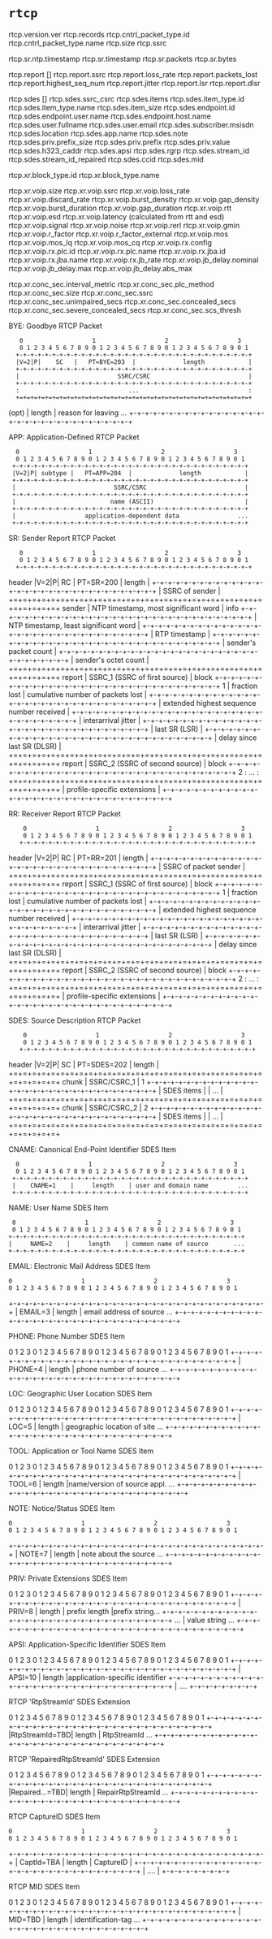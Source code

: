 # `rtcp`

rtcp.version.ver
rtcp.records
rtcp.cntrl_packet_type.id
rtcp.cntrl_packet_type.name
rtcp.size
rtcp.ssrc


rtcp.sr.ntp.timestamp
rtcp.sr.timestamp
rtcp.sr.packets
rtcp.sr.bytes

rtcp.report []
rtcp.report.ssrc
rtcp.report.loss_rate
rtcp.report.packets_lost
rtcp.report.highest_seq_num
rtcp.report.jitter
rtcp.report.lsr
rtcp.report.dlsr

rtcp.sdes []
rtcp.sdes.ssrc_csrc
rtcp.sdes.items
rtcp.sdes.item_type.id
rtcp.sdes.item_type.name
rtcp.sdes.item_size
rtcp.sdes.endpoint.id
rtcp.sdes.endpoint.user.name
rtcp.sdes.endpoint.host.name
rtcp.sdes.user.fullname
rtcp.sdes.user.email
rtcp.sdes.subscriber.msisdn
rtcp.sdes.location
rtcp.sdes.app.name
rtcp.sdes.note
rtcp.sdes.priv.prefix_size
rtcp.sdes.priv.prefix
rtcp.sdes.priv.value
rtcp.sdes.h323_caddr
rtcp.sdes.apsi
rtcp.sdes.rgrp
rtcp.sdes.stream_id
rtcp.sdes.stream_id_repaired
rtcp.sdes.ccid
rtcp.sdes.mid

rtcp.xr.block_type.id
rtcp.xr.block_type.name

rtcp.xr.voip.size
rtcp.xr.voip.ssrc
rtcp.xr.voip.loss_rate
rtcp.xr.voip.discard_rate
rtcp.xr.voip.burst_density
rtcp.xr.voip.gap_density
rtcp.xr.voip.burst_duration
rtcp.xr.voip.gap_duration
rtcp.xr.voip.rtt
rtcp.xr.voip.esd
rtcp.xr.voip.latency (calculated from rtt and esd)
rtcp.xr.voip.signal
rtcp.xr.voip.noise
rtcp.xr.voip.rerl
rtcp.xr.voip.gmin
rtcp.xr.voip.r_factor
rtcp.xr.voip.r_factor_external
rtcp.xr.voip.mos
rtcp.xr.voip.mos_lq
rtcp.xr.voip.mos_cq
rtcp.xr.voip.rx.config
rtcp.xr.voip.rx.plc.id
rtcp.xr.voip.rx.plc.name
rtcp.xr.voip.rx.jba.id
rtcp.xr.voip.rx.jba.name
rtcp.xr.voip.rx.jb_rate
rtcp.xr.voip.jb_delay.nominal
rtcp.xr.voip.jb_delay.max
rtcp.xr.voip.jb_delay.abs_max

rtcp.xr.conc_sec.interval_metric
rtcp.xr.conc_sec.plc_method
rtcp.xr.conc_sec.size
rtcp.xr.conc_sec.ssrc
rtcp.xr.conc_sec.unimpaired_secs
rtcp.xr.conc_sec.concealed_secs
rtcp.xr.conc_sec.severe_concealed_secs
rtcp.xr.conc_sec.scs_thresh


BYE: Goodbye RTCP Packet

       0                   1                   2                   3
       0 1 2 3 4 5 6 7 8 9 0 1 2 3 4 5 6 7 8 9 0 1 2 3 4 5 6 7 8 9 0 1
      +-+-+-+-+-+-+-+-+-+-+-+-+-+-+-+-+-+-+-+-+-+-+-+-+-+-+-+-+-+-+-+-+
      |V=2|P|    SC   |   PT=BYE=203  |             length            |
      +-+-+-+-+-+-+-+-+-+-+-+-+-+-+-+-+-+-+-+-+-+-+-+-+-+-+-+-+-+-+-+-+
      |                           SSRC/CSRC                           |
      +-+-+-+-+-+-+-+-+-+-+-+-+-+-+-+-+-+-+-+-+-+-+-+-+-+-+-+-+-+-+-+-+
      :                              ...                              :
      +=+=+=+=+=+=+=+=+=+=+=+=+=+=+=+=+=+=+=+=+=+=+=+=+=+=+=+=+=+=+=+=+
(opt) |     length    |               reason for leaving            ...
      +-+-+-+-+-+-+-+-+-+-+-+-+-+-+-+-+-+-+-+-+-+-+-+-+-+-+-+-+-+-+-+-+

APP: Application-Defined RTCP Packet

	  0                   1                   2                   3
	  0 1 2 3 4 5 6 7 8 9 0 1 2 3 4 5 6 7 8 9 0 1 2 3 4 5 6 7 8 9 0 1
	 +-+-+-+-+-+-+-+-+-+-+-+-+-+-+-+-+-+-+-+-+-+-+-+-+-+-+-+-+-+-+-+-+
	 |V=2|P| subtype |   PT=APP=204  |             length            |
	 +-+-+-+-+-+-+-+-+-+-+-+-+-+-+-+-+-+-+-+-+-+-+-+-+-+-+-+-+-+-+-+-+
	 |                           SSRC/CSRC                           |
	 +-+-+-+-+-+-+-+-+-+-+-+-+-+-+-+-+-+-+-+-+-+-+-+-+-+-+-+-+-+-+-+-+
	 |                          name (ASCII)                         |
	 +-+-+-+-+-+-+-+-+-+-+-+-+-+-+-+-+-+-+-+-+-+-+-+-+-+-+-+-+-+-+-+-+
	 |                   application-dependent data                ...
	 +-+-+-+-+-+-+-+-+-+-+-+-+-+-+-+-+-+-+-+-+-+-+-+-+-+-+-+-+-+-+-+-+












SR: Sender Report RTCP Packet

	   0                   1                   2                   3
	   0 1 2 3 4 5 6 7 8 9 0 1 2 3 4 5 6 7 8 9 0 1 2 3 4 5 6 7 8 9 0 1
	  +-+-+-+-+-+-+-+-+-+-+-+-+-+-+-+-+-+-+-+-+-+-+-+-+-+-+-+-+-+-+-+-+
header |V=2|P|    RC   |   PT=SR=200   |             length            |
	  +-+-+-+-+-+-+-+-+-+-+-+-+-+-+-+-+-+-+-+-+-+-+-+-+-+-+-+-+-+-+-+-+
	  |                         SSRC of sender                        |
	  +=+=+=+=+=+=+=+=+=+=+=+=+=+=+=+=+=+=+=+=+=+=+=+=+=+=+=+=+=+=+=+=+
sender |              NTP timestamp, most significant word             |
info   +-+-+-+-+-+-+-+-+-+-+-+-+-+-+-+-+-+-+-+-+-+-+-+-+-+-+-+-+-+-+-+-+
	  |             NTP timestamp, least significant word             |
	  +-+-+-+-+-+-+-+-+-+-+-+-+-+-+-+-+-+-+-+-+-+-+-+-+-+-+-+-+-+-+-+-+
	  |                         RTP timestamp                         |
	  +-+-+-+-+-+-+-+-+-+-+-+-+-+-+-+-+-+-+-+-+-+-+-+-+-+-+-+-+-+-+-+-+
	  |                     sender's packet count                     |
	  +-+-+-+-+-+-+-+-+-+-+-+-+-+-+-+-+-+-+-+-+-+-+-+-+-+-+-+-+-+-+-+-+
	  |                      sender's octet count                     |
	  +=+=+=+=+=+=+=+=+=+=+=+=+=+=+=+=+=+=+=+=+=+=+=+=+=+=+=+=+=+=+=+=+
report |                 SSRC_1 (SSRC of first source)                 |
block  +-+-+-+-+-+-+-+-+-+-+-+-+-+-+-+-+-+-+-+-+-+-+-+-+-+-+-+-+-+-+-+-+
 1    | fraction lost |       cumulative number of packets lost       |
	  +-+-+-+-+-+-+-+-+-+-+-+-+-+-+-+-+-+-+-+-+-+-+-+-+-+-+-+-+-+-+-+-+
	  |           extended highest sequence number received           |
	  +-+-+-+-+-+-+-+-+-+-+-+-+-+-+-+-+-+-+-+-+-+-+-+-+-+-+-+-+-+-+-+-+
	  |                      interarrival jitter                      |
	  +-+-+-+-+-+-+-+-+-+-+-+-+-+-+-+-+-+-+-+-+-+-+-+-+-+-+-+-+-+-+-+-+
	  |                         last SR (LSR)                         |
	  +-+-+-+-+-+-+-+-+-+-+-+-+-+-+-+-+-+-+-+-+-+-+-+-+-+-+-+-+-+-+-+-+
	  |                   delay since last SR (DLSR)                  |
	  +=+=+=+=+=+=+=+=+=+=+=+=+=+=+=+=+=+=+=+=+=+=+=+=+=+=+=+=+=+=+=+=+
report |                 SSRC_2 (SSRC of second source)                |
block  +-+-+-+-+-+-+-+-+-+-+-+-+-+-+-+-+-+-+-+-+-+-+-+-+-+-+-+-+-+-+-+-+
 2    :                               ...                             :
	  +=+=+=+=+=+=+=+=+=+=+=+=+=+=+=+=+=+=+=+=+=+=+=+=+=+=+=+=+=+=+=+=+
	  |                  profile-specific extensions                  |
	  +-+-+-+-+-+-+-+-+-+-+-+-+-+-+-+-+-+-+-+-+-+-+-+-+-+-+-+-+-+-+-+-+


RR: Receiver Report RTCP Packet

        0                   1                   2                   3
        0 1 2 3 4 5 6 7 8 9 0 1 2 3 4 5 6 7 8 9 0 1 2 3 4 5 6 7 8 9 0 1
       +-+-+-+-+-+-+-+-+-+-+-+-+-+-+-+-+-+-+-+-+-+-+-+-+-+-+-+-+-+-+-+-+
header |V=2|P|    RC   |   PT=RR=201   |             length            |
       +-+-+-+-+-+-+-+-+-+-+-+-+-+-+-+-+-+-+-+-+-+-+-+-+-+-+-+-+-+-+-+-+
       |                     SSRC of packet sender                     |
       +=+=+=+=+=+=+=+=+=+=+=+=+=+=+=+=+=+=+=+=+=+=+=+=+=+=+=+=+=+=+=+=+
report |                 SSRC_1 (SSRC of first source)                 |
block  +-+-+-+-+-+-+-+-+-+-+-+-+-+-+-+-+-+-+-+-+-+-+-+-+-+-+-+-+-+-+-+-+
  1    | fraction lost |       cumulative number of packets lost       |
       +-+-+-+-+-+-+-+-+-+-+-+-+-+-+-+-+-+-+-+-+-+-+-+-+-+-+-+-+-+-+-+-+
       |           extended highest sequence number received           |
       +-+-+-+-+-+-+-+-+-+-+-+-+-+-+-+-+-+-+-+-+-+-+-+-+-+-+-+-+-+-+-+-+
       |                      interarrival jitter                      |
       +-+-+-+-+-+-+-+-+-+-+-+-+-+-+-+-+-+-+-+-+-+-+-+-+-+-+-+-+-+-+-+-+
       |                         last SR (LSR)                         |
       +-+-+-+-+-+-+-+-+-+-+-+-+-+-+-+-+-+-+-+-+-+-+-+-+-+-+-+-+-+-+-+-+
       |                   delay since last SR (DLSR)                  |
       +=+=+=+=+=+=+=+=+=+=+=+=+=+=+=+=+=+=+=+=+=+=+=+=+=+=+=+=+=+=+=+=+
report |                 SSRC_2 (SSRC of second source)                |
block  +-+-+-+-+-+-+-+-+-+-+-+-+-+-+-+-+-+-+-+-+-+-+-+-+-+-+-+-+-+-+-+-+
  2    :                               ...                             :
       +=+=+=+=+=+=+=+=+=+=+=+=+=+=+=+=+=+=+=+=+=+=+=+=+=+=+=+=+=+=+=+=+
       |                  profile-specific extensions                  |
       +-+-+-+-+-+-+-+-+-+-+-+-+-+-+-+-+-+-+-+-+-+-+-+-+-+-+-+-+-+-+-+-+


SDES: Source Description RTCP Packet

	    0                   1                   2                   3
	    0 1 2 3 4 5 6 7 8 9 0 1 2 3 4 5 6 7 8 9 0 1 2 3 4 5 6 7 8 9 0 1
	   +-+-+-+-+-+-+-+-+-+-+-+-+-+-+-+-+-+-+-+-+-+-+-+-+-+-+-+-+-+-+-+-+
header |V=2|P|    SC   |  PT=SDES=202  |             length            |
	   +=+=+=+=+=+=+=+=+=+=+=+=+=+=+=+=+=+=+=+=+=+=+=+=+=+=+=+=+=+=+=+=+
chunk  |                          SSRC/CSRC_1                          |
  1    +-+-+-+-+-+-+-+-+-+-+-+-+-+-+-+-+-+-+-+-+-+-+-+-+-+-+-+-+-+-+-+-+
	   |                           SDES items                          |
	   |                              ...                              |
	   +=+=+=+=+=+=+=+=+=+=+=+=+=+=+=+=+=+=+=+=+=+=+=+=+=+=+=+=+=+=+=+=+
chunk  |                          SSRC/CSRC_2                          |
  2    +-+-+-+-+-+-+-+-+-+-+-+-+-+-+-+-+-+-+-+-+-+-+-+-+-+-+-+-+-+-+-+-+
	   |                           SDES items                          |
	   |                              ...                              |
	   +=+=+=+=+=+=+=+=+=+=+=+=+=+=+=+=+=+=+=+=+=+=+=+=+=+=+=+=+=+=+=+=+

CNAME: Canonical End-Point Identifier SDES Item

	  0                   1                   2                   3
	  0 1 2 3 4 5 6 7 8 9 0 1 2 3 4 5 6 7 8 9 0 1 2 3 4 5 6 7 8 9 0 1
	 +-+-+-+-+-+-+-+-+-+-+-+-+-+-+-+-+-+-+-+-+-+-+-+-+-+-+-+-+-+-+-+-+
	 |    CNAME=1    |     length    | user and domain name        ...
	 +-+-+-+-+-+-+-+-+-+-+-+-+-+-+-+-+-+-+-+-+-+-+-+-+-+-+-+-+-+-+-+-+

NAME: User Name SDES Item

	 0                   1                   2                   3
	 0 1 2 3 4 5 6 7 8 9 0 1 2 3 4 5 6 7 8 9 0 1 2 3 4 5 6 7 8 9 0 1
	+-+-+-+-+-+-+-+-+-+-+-+-+-+-+-+-+-+-+-+-+-+-+-+-+-+-+-+-+-+-+-+-+
	|     NAME=2    |     length    | common name of source       ...
	+-+-+-+-+-+-+-+-+-+-+-+-+-+-+-+-+-+-+-+-+-+-+-+-+-+-+-+-+-+-+-+-+

EMAIL: Electronic Mail Address SDES Item

    0                   1                   2                   3
    0 1 2 3 4 5 6 7 8 9 0 1 2 3 4 5 6 7 8 9 0 1 2 3 4 5 6 7 8 9 0 1
   +-+-+-+-+-+-+-+-+-+-+-+-+-+-+-+-+-+-+-+-+-+-+-+-+-+-+-+-+-+-+-+-+
   |    EMAIL=3    |     length    | email address of source     ...
   +-+-+-+-+-+-+-+-+-+-+-+-+-+-+-+-+-+-+-+-+-+-+-+-+-+-+-+-+-+-+-+-+

PHONE: Phone Number SDES Item

   0                   1                   2                   3
   0 1 2 3 4 5 6 7 8 9 0 1 2 3 4 5 6 7 8 9 0 1 2 3 4 5 6 7 8 9 0 1
  +-+-+-+-+-+-+-+-+-+-+-+-+-+-+-+-+-+-+-+-+-+-+-+-+-+-+-+-+-+-+-+-+
  |    PHONE=4    |     length    | phone number of source      ...
  +-+-+-+-+-+-+-+-+-+-+-+-+-+-+-+-+-+-+-+-+-+-+-+-+-+-+-+-+-+-+-+-+

LOC: Geographic User Location SDES Item

  0                   1                   2                   3
  0 1 2 3 4 5 6 7 8 9 0 1 2 3 4 5 6 7 8 9 0 1 2 3 4 5 6 7 8 9 0 1
 +-+-+-+-+-+-+-+-+-+-+-+-+-+-+-+-+-+-+-+-+-+-+-+-+-+-+-+-+-+-+-+-+
 |     LOC=5     |     length    | geographic location of site ...
 +-+-+-+-+-+-+-+-+-+-+-+-+-+-+-+-+-+-+-+-+-+-+-+-+-+-+-+-+-+-+-+-+

TOOL: Application or Tool Name SDES Item

 0                   1                   2                   3
 0 1 2 3 4 5 6 7 8 9 0 1 2 3 4 5 6 7 8 9 0 1 2 3 4 5 6 7 8 9 0 1
+-+-+-+-+-+-+-+-+-+-+-+-+-+-+-+-+-+-+-+-+-+-+-+-+-+-+-+-+-+-+-+-+
|     TOOL=6    |     length    |name/version of source appl. ...
+-+-+-+-+-+-+-+-+-+-+-+-+-+-+-+-+-+-+-+-+-+-+-+-+-+-+-+-+-+-+-+-+

NOTE: Notice/Status SDES Item

    0                   1                   2                   3
    0 1 2 3 4 5 6 7 8 9 0 1 2 3 4 5 6 7 8 9 0 1 2 3 4 5 6 7 8 9 0 1
   +-+-+-+-+-+-+-+-+-+-+-+-+-+-+-+-+-+-+-+-+-+-+-+-+-+-+-+-+-+-+-+-+
   |     NOTE=7    |     length    | note about the source       ...
   +-+-+-+-+-+-+-+-+-+-+-+-+-+-+-+-+-+-+-+-+-+-+-+-+-+-+-+-+-+-+-+-+

PRIV: Private Extensions SDES Item

   0                   1                   2                   3
   0 1 2 3 4 5 6 7 8 9 0 1 2 3 4 5 6 7 8 9 0 1 2 3 4 5 6 7 8 9 0 1
  +-+-+-+-+-+-+-+-+-+-+-+-+-+-+-+-+-+-+-+-+-+-+-+-+-+-+-+-+-+-+-+-+
  |     PRIV=8    |     length    | prefix length |prefix string...
  +-+-+-+-+-+-+-+-+-+-+-+-+-+-+-+-+-+-+-+-+-+-+-+-+-+-+-+-+-+-+-+-+
  ...             |                  value string               ...
  +-+-+-+-+-+-+-+-+-+-+-+-+-+-+-+-+-+-+-+-+-+-+-+-+-+-+-+-+-+-+-+-+

APSI: Application-Specific Identifier SDES Item

  0                   1                   2                   3
  0 1 2 3 4 5 6 7 8 9 0 1 2 3 4 5 6 7 8 9 0 1 2 3 4 5 6 7 8 9 0 1
 +-+-+-+-+-+-+-+-+-+-+-+-+-+-+-+-+-+-+-+-+-+-+-+-+-+-+-+-+-+-+-+-+
 |    APSI=10    |     length    |application-specific identifier
 +-+-+-+-+-+-+-+-+-+-+-+-+-+-+-+-+-+-+-+-+-+-+-+-+-+-+-+-+-+-+-+-+
 |   ....
 +-+-+-+-+-+-+-+-+

RTCP 'RtpStreamId' SDES Extension

 0 1 2 3 4 5 6 7 8 9 0 1 2 3 4 5 6 7 8 9 0 1 2 3 4 5 6 7 8 9 0 1
+-+-+-+-+-+-+-+-+-+-+-+-+-+-+-+-+-+-+-+-+-+-+-+-+-+-+-+-+-+-+-+-+
|RtpStreamId=TBD|     length    | RtpStreamId                 ...
+-+-+-+-+-+-+-+-+-+-+-+-+-+-+-+-+-+-+-+-+-+-+-+-+-+-+-+-+-+-+-+-+

RTCP 'RepairedRtpStreamId' SDES Extension

 0 1 2 3 4 5 6 7 8 9 0 1 2 3 4 5 6 7 8 9 0 1 2 3 4 5 6 7 8 9 0 1
+-+-+-+-+-+-+-+-+-+-+-+-+-+-+-+-+-+-+-+-+-+-+-+-+-+-+-+-+-+-+-+-+
|Repaired...=TBD|     length    | RepairRtpStreamId           ...
+-+-+-+-+-+-+-+-+-+-+-+-+-+-+-+-+-+-+-+-+-+-+-+-+-+-+-+-+-+-+-+-+

RTCP CaptureID SDES Item

    0                   1                   2                   3
    0 1 2 3 4 5 6 7 8 9 0 1 2 3 4 5 6 7 8 9 0 1 2 3 4 5 6 7 8 9 0 1
   +-+-+-+-+-+-+-+-+-+-+-+-+-+-+-+-+-+-+-+-+-+-+-+-+-+-+-+-+-+-+-+-+
   |   CaptId=TBA  |     length    | CaptureID                     |
   +-+-+-+-+-+-+-+-+-+-+-+-+-+-+-+-+-+-+-+-+-+-+-+-+-+-+-+-+-+-+-+-+
   |   ....        |
   +-+-+-+-+-+-+-+-+

RTCP MID SDES Item

   0                   1                   2                   3
   0 1 2 3 4 5 6 7 8 9 0 1 2 3 4 5 6 7 8 9 0 1 2 3 4 5 6 7 8 9 0 1
  +-+-+-+-+-+-+-+-+-+-+-+-+-+-+-+-+-+-+-+-+-+-+-+-+-+-+-+-+-+-+-+-+
  |      MID=TBD  |     length    | identification-tag          ...
  +-+-+-+-+-+-+-+-+-+-+-+-+-+-+-+-+-+-+-+-+-+-+-+-+-+-+-+-+-+-+-+-+
